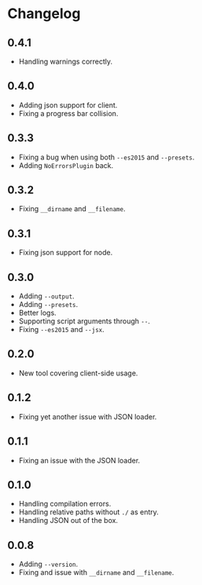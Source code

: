 # Changelog

## 0.4.1

* Handling warnings correctly.

## 0.4.0

* Adding json support for client.
* Fixing a progress bar collision.

## 0.3.3

* Fixing a bug when using both `--es2015` and `--presets`.
* Adding `NoErrorsPlugin` back.

## 0.3.2

* Fixing `__dirname` and `__filename`.

## 0.3.1

* Fixing json support for node.

## 0.3.0

* Adding `--output`.
* Adding `--presets`.
* Better logs.
* Supporting script arguments through `--`.
* Fixing `--es2015` and `--jsx`.

## 0.2.0

* New tool covering client-side usage.

## 0.1.2

* Fixing yet another issue with JSON loader.

## 0.1.1

* Fixing an issue with the JSON loader.

## 0.1.0

* Handling compilation errors.
* Handling relative paths without `./` as entry.
* Handling JSON out of the box.

## 0.0.8

* Adding `--version`.
* Fixing and issue with `__dirname` and `__filename`.
